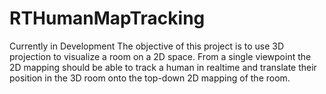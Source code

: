 # RTHumanMapTracking
Currently in Development
The objective of this project is to use 3D projection to visualize a room on a 2D space.
From a single viewpoint the 2D mapping should be able to track a human in realtime and translate 
their position in the 3D room onto the top-down 2D mapping of the room.

